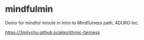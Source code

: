 # mindfulmin
Demo for mindful minute in Intro to Mindfulness path, ADURO Inc.

https://3milychu.github.io/algorithmic-fairness
